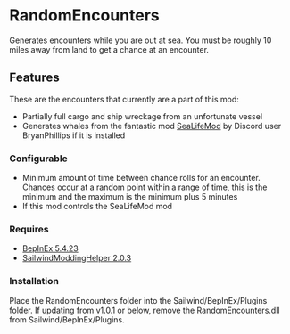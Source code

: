 # RandomEncounters

Generates encounters while you are out at sea. You must be roughly 10 miles away from land to get a chance at an encounter.

## Features

These are the encounters that currently are a part of this mod:
* Partially full cargo and ship wreckage from an unfortunate vessel
* Generates whales from the fantastic mod [SeaLifeMod](https://github.com/BryanP-JP19/SailwindSeaLifeMod) by Discord user BryanPhillips if it is installed

### Configurable
* Minimum amount of time between chance rolls for an encounter. Chances occur at a random point within a range of time, this is the minimum and the maximum is the minimum plus 5 minutes
* If this mod controls the SeaLifeMod mod

### Requires
* [BepInEx 5.4.23](https://github.com/BepInEx/BepInEx/releases)
* [SailwindModdingHelper 2.0.3](https://thunderstore.io/c/sailwind/p/App24/SailwindModdingHelper/)

### Installation
Place the RandomEncounters folder into the Sailwind/BepInEx/Plugins folder. If updating from v1.0.1 or below, remove the RandomEncounters.dll from Sailwind/BepInEx/Plugins.
